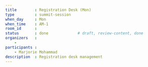 ```yaml
---
title        : Registration Desk (Mon)
type         : summit-session
when_day     : Mon
when_time    : AM-1
room_id      :
status       : done             # draft, review-content, done
organizers   :
    - 
participants :
    - Marjorie Mohammad
description  : Registration desk management
---
```


